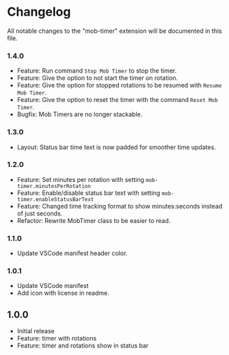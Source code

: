 # Changelog
All notable changes to the "mob-timer" extension will be documented in this file.

### 1.4.0

- Feature: Run command `Stop Mob Timer` to stop the timer.
- Feature: Give the option to not start the timer on rotation.
- Feature: Give the option for stopped rotations to be resumed with `Resume Mob Timer`.
- Feature: Give the option to reset the timer with the command `Reset Mob Timer`.
- Bugfix: Mob Timers are no longer stackable.


### 1.3.0

- Layout: Status bar time text is now padded for smoother time updates.


### 1.2.0

- Feature: Set minutes per rotation with setting `mob-timer.minutesPerRotation`
- Feature: Enable/disable status bar text with setting `mob-timer.enableStatusBarText`
- Feature: Changed time tracking format to show minutes:seconds instead of just seconds.
- Refactor: Rewrite MobTimer class to be easier to read.

### 1.1.0

- Update VSCode manifest header color.

### 1.0.1

- Update VSCode manifest
- Add icon with license in readme.

## 1.0.0
- Initial release
- Feature: timer with rotations
- Feature: timer and rotations show in status bar